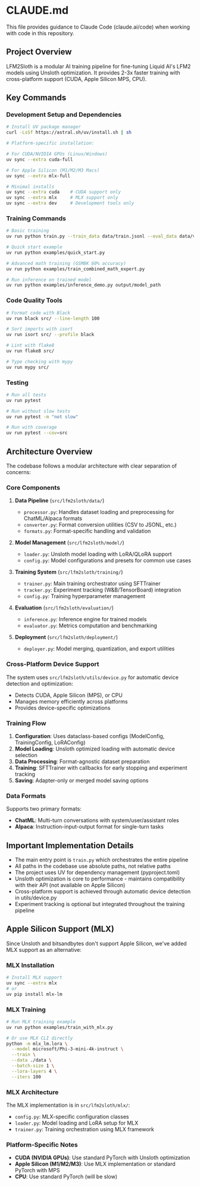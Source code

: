 # CLAUDE.md

This file provides guidance to Claude Code (claude.ai/code) when working with code in this repository.

## Project Overview

LFM2Sloth is a modular AI training pipeline for fine-tuning Liquid AI's LFM2 models using Unsloth optimization. It provides 2-3x faster training with cross-platform support (CUDA, Apple Silicon MPS, CPU).

## Key Commands

### Development Setup and Dependencies
```bash
# Install UV package manager
curl -LsSf https://astral.sh/uv/install.sh | sh

# Platform-specific installation:

# For CUDA/NVIDIA GPUs (Linux/Windows)
uv sync --extra cuda-full

# For Apple Silicon (M1/M2/M3 Macs)
uv sync --extra mlx-full

# Minimal installs
uv sync --extra cuda    # CUDA support only
uv sync --extra mlx     # MLX support only
uv sync --extra dev     # Development tools only
```

### Training Commands
```bash
# Basic training
uv run python train.py --train_data data/train.jsonl --eval_data data/val.jsonl

# Quick start example
uv run python examples/quick_start.py

# Advanced math training (GSM8K 60% accuracy)
uv run python examples/train_combined_math_expert.py

# Run inference on trained model
uv run python examples/inference_demo.py output/model_path
```

### Code Quality Tools
```bash
# Format code with Black
uv run black src/ --line-length 100

# Sort imports with isort
uv run isort src/ --profile black

# Lint with flake8
uv run flake8 src/

# Type checking with mypy
uv run mypy src/
```

### Testing
```bash
# Run all tests
uv run pytest

# Run without slow tests
uv run pytest -m "not slow"

# Run with coverage
uv run pytest --cov=src
```

## Architecture Overview

The codebase follows a modular architecture with clear separation of concerns:

### Core Components

1. **Data Pipeline** (`src/lfm2sloth/data/`)
   - `processor.py`: Handles dataset loading and preprocessing for ChatML/Alpaca formats
   - `converter.py`: Format conversion utilities (CSV to JSONL, etc.)
   - `formats.py`: Format-specific handling and validation

2. **Model Management** (`src/lfm2sloth/model/`)
   - `loader.py`: Unsloth model loading with LoRA/QLoRA support
   - `config.py`: Model configurations and presets for common use cases

3. **Training System** (`src/lfm2sloth/training/`)
   - `trainer.py`: Main training orchestrator using SFTTrainer
   - `tracker.py`: Experiment tracking (W&B/TensorBoard) integration
   - `config.py`: Training hyperparameter management

4. **Evaluation** (`src/lfm2sloth/evaluation/`)
   - `inference.py`: Inference engine for trained models
   - `evaluator.py`: Metrics computation and benchmarking

5. **Deployment** (`src/lfm2sloth/deployment/`)
   - `deployer.py`: Model merging, quantization, and export utilities

### Cross-Platform Device Support

The system uses `src/lfm2sloth/utils/device.py` for automatic device detection and optimization:
- Detects CUDA, Apple Silicon (MPS), or CPU
- Manages memory efficiently across platforms
- Provides device-specific optimizations

### Training Flow

1. **Configuration**: Uses dataclass-based configs (ModelConfig, TrainingConfig, LoRAConfig)
2. **Model Loading**: Unsloth optimized loading with automatic device selection
3. **Data Processing**: Format-agnostic dataset preparation
4. **Training**: SFTTrainer with callbacks for early stopping and experiment tracking
5. **Saving**: Adapter-only or merged model saving options

### Data Formats

Supports two primary formats:
- **ChatML**: Multi-turn conversations with system/user/assistant roles
- **Alpaca**: Instruction-input-output format for single-turn tasks

## Important Implementation Details

- The main entry point is `train.py` which orchestrates the entire pipeline
- All paths in the codebase use absolute paths, not relative paths
- The project uses UV for dependency management (pyproject.toml)
- Unsloth optimization is core to performance - maintains compatibility with their API (not available on Apple Silicon)
- Cross-platform support is achieved through automatic device detection in utils/device.py
- Experiment tracking is optional but integrated throughout the training pipeline

## Apple Silicon Support (MLX)

Since Unsloth and bitsandbytes don't support Apple Silicon, we've added MLX support as an alternative:

### MLX Installation
```bash
# Install MLX support
uv sync --extra mlx
# or
uv pip install mlx-lm
```

### MLX Training
```bash
# Run MLX training example
uv run python examples/train_with_mlx.py

# Or use MLX CLI directly
python -m mlx_lm.lora \
  --model microsoft/Phi-3-mini-4k-instruct \
  --train \
  --data ./data \
  --batch-size 1 \
  --lora-layers 4 \
  --iters 100
```

### MLX Architecture

The MLX implementation is in `src/lfm2sloth/mlx/`:
- `config.py`: MLX-specific configuration classes
- `loader.py`: Model loading and LoRA setup for MLX
- `trainer.py`: Training orchestration using MLX framework

### Platform-Specific Notes

- **CUDA (NVIDIA GPUs)**: Use standard PyTorch with Unsloth optimization
- **Apple Silicon (M1/M2/M3)**: Use MLX implementation or standard PyTorch with MPS
- **CPU**: Use standard PyTorch (will be slow)
